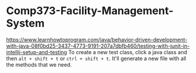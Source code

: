 # Comp373-Facility-Management-System

https://www.learnhowtoprogram.com/java/behavior-driven-development-with-java-08f0bd25-3437-4773-9191-207a7dbfb460/testing-with-junit-in-intellij-setup-and-testing 
To create a new test class, click a java class and then `alt + shift + t` or `ctrl + shift + t`. It'll generate a new file with all the methods that we need.
